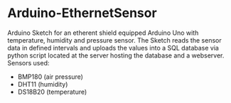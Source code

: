 # Arduino-EthernetSensor
Arduino Sketch for an etherent shield equipped Arduino Uno with temperature, humidity and pressure sensor. The Sketch reads the sensor data in defined intervals and uploads the values into a SQL database via python script located at the server hosting the database and a webserver.
Sensors used:

- BMP180 (air pressure)
- DHT11 (humidity)
- DS18B20 (temperature)
